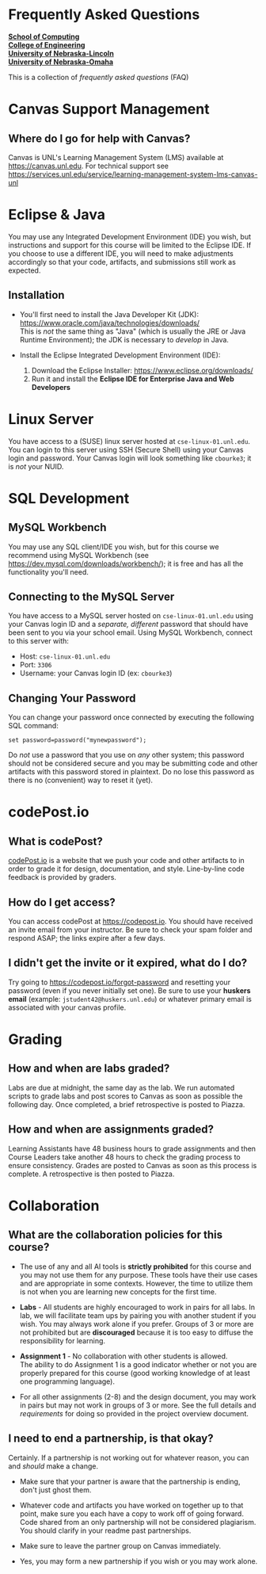 # Frequently Asked Questions
**[School of Computing](https://computing.unl.edu/)**  
**[College of Engineering](https://engineering.unl.edu/)**  
**[University of Nebraska-Lincoln](https://unl.edu)**  
**[University of Nebraska-Omaha](https://http://unomaha.edu/)**  

This is a collection of *frequently asked questions* (FAQ)

# Canvas Support Management

## Where do I go for help with Canvas?

Canvas is UNL's Learning Management System (LMS) available at
<https://canvas.unl.edu>.  For technical support see
<https://services.unl.edu/service/learning-management-system-lms-canvas-unl>

# Eclipse & Java

You may use any Integrated Development Environment (IDE) you wish, but instructions
and support for this course will be limited to the Eclipse IDE.  If you choose
to use a different IDE, you will need to make adjustments accordingly so that
your code, artifacts, and submissions still work as expected.

## Installation

  - You'll first need to install the Java Developer Kit (JDK):  
    <https://www.oracle.com/java/technologies/downloads/>  
    This is *not* the same thing as "Java" (which is usually the JRE or
    Java Runtime Environment); the JDK is necessary to *develop* in Java.

  - Install the Eclipse Integrated Development Environment (IDE):  

    1. Download the Eclipse Installer: <https://www.eclipse.org/downloads/>  
    2. Run it and install the **Eclipse IDE for Enterprise Java and Web Developers**

# Linux Server

You have access to a (SUSE) linux server hosted at `cse-linux-01.unl.edu`.  You
can login to this server using SSH (Secure Shell) using your Canvas login and
password.  Your Canvas login will look something like `cbourke3`; it is *not*
your NUID.

# SQL Development

## MySQL Workbench

You may use any SQL client/IDE you wish, but for this course we recommend using
MySQL Workbench (see <https://dev.mysql.com/downloads/workbench/>); it is
free and has all the functionality you'll need.

## Connecting to the MySQL Server

You have access to a MySQL server hosted on `cse-linux-01.unl.edu` using your
Canvas login ID and a *separate, different* password that should have been
sent to you via your school email.  Using MySQL Workbench, connect to this
server with:
  * Host: `cse-linux-01.unl.edu`
  * Port: `3306`
  * Username: your Canvas login ID (ex: `cbourke3`)

## Changing Your Password

You can change your password once connected by executing the following SQL
command:  

  `set password=password("mynewpassword");`

Do *not* use a password that you use on *any* other system; this password should
not be considered secure and you may be submitting code and other artifacts with
this password stored in plaintext.  Do no lose this password as there is no
(convenient) way to reset it (yet).

# codePost.io

## What is codePost?

[codePost.io](https://codepost.io) is a website that we push your code and
other artifacts to in order to grade it for design, documentation, and style.
Line-by-line code feedback is provided by graders.  

## How do I get access?

You can access codePost at <https://codepost.io>.  You should have received
an invite email from your instructor.  Be sure to check your spam
folder and respond ASAP; the links expire after a few days.

## I didn't get the invite or it expired, what do I do?

Try going to https://codepost.io/forgot-password and resetting your password
(even if you never initially set one).  Be sure to use your **huskers email**
(example: `jstudent42@huskers.unl.edu`) or whatever primary email is
associated with your canvas profile.

# Grading

## How and when are labs graded?

Labs are due at midnight, the same day as the lab.  We run automated
scripts to grade labs and post scores to Canvas as soon as possible
the following day.  Once completed, a brief retrospective is posted
to Piazza.

## How and when are assignments graded?

Learning Assistants have 48 business hours to grade assignments and
then Course Leaders take another 48 hours to check the grading process
to ensure consistency.  Grades are posted to Canvas as soon as this
process is complete.  A retrospective is then posted to Piazza.

# Collaboration

## What are the collaboration policies for this course?

* The use of any and all AI tools is **strictly prohibited** for this course and
  you may not use them for any purpose.  These tools have their use cases and
  are appropriate in some contexts.  However, the time to utilize them is not
  when you are learning new concepts for the first time.

* **Labs** - All students are highly encouraged to work in pairs for all labs.
  In lab, we will facilitate team ups by pairing you with another student if
  you wish.  You may always work alone if you prefer.  Groups of 3 or more are
  not prohibited but are **discouraged** because it is too easy to diffuse
  the responsibility for learning.  

* **Assignment 1** - No collaboration with other students is allowed.  
  The ability to do Assignment 1 is a good indicator whether or not you are
  properly prepared for this course (good working knowledge of at least one
  programming language).  

* For all other assignments (2-8) and the design document, you may work in pairs
  but may not work in groups of 3 or more.  See the full details and *requirements*
  for doing so provided in the project overview document.

## I need to end a partnership, is that okay?

Certainly.  If a partnership is not working out for whatever reason, you can
and *should* make a change.

* Make sure that your partner is aware that the partnership is ending, don't
  just ghost them.

* Whatever code and artifacts you have worked on together up to that point, make
  sure you each have a copy to work off of going forward.  Code shared from an
  only partnership will not be considered plagiarism.  You should clarify in
  your readme past partnerships.

* Make sure to leave the partner group on Canvas immediately.

* Yes, you may form a new partnership if you wish or you may work alone.
